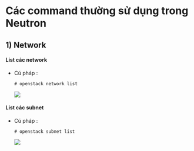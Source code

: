 # Các command thường sử dụng trong Neutron
## **1) Network**
#### **List các network**
- Cú pháp :
    ```
    # openstack network list
    ```
    <img src=https://i.imgur.com/5FSMxAu.png>
#### **List các subnet**
- Cú pháp :
    ```
    # openstack subnet list
    ```
    <img src=https://i.imgur.com/1O3OaM4.png>
